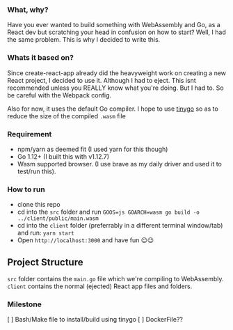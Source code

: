 ### What, why?
Have you ever wanted to build something with WebAssembly and Go, as a React dev but scratching your head in confusion on how to start? Well, I had the same problem. This is why I decided to write this.


### Whats it based on?
Since create-react-app already did the heavyweight work on creating a new React project, I decided to use it. Although I had to eject. This isnt recommended unless you REALLY know what you're doing. But I had to. So be careful with the Webpack config.

Also for now, it uses the default Go compiler. I hope to use [tinygo](https://tinygo.org) so as to reduce the size of the compiled `.wasm` file

### Requirement
* npm/yarn as deemed fit (I used yarn for this though)
* Go 1.12+ (I built this with v1.12.7)
* Wasm supported browser. (I use brave as my daily driver and used it to test/run this).

### How to run
* clone this repo
* cd into the `src` folder and run ```GOOS=js GOARCH=wasm go build -o ../client/public/main.wasm```
* cd into the `client` folder (preferrably in a different terminal window/tab) and run: ```yarn start```
* Open `http://localhost:3000` and have fun 😉😉

## Project Structure
`src` folder contains the ```main.go``` file which we're compiling to WebAssembly.
`client` contains the normal (ejected) React app files and folders.

### Milestone
 [ ] Bash/Make file to install/build using tinygo
 [ ] DockerFile??
